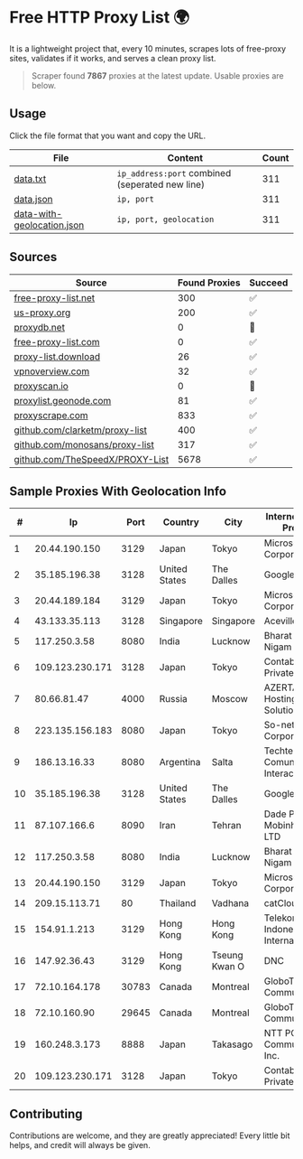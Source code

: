 
# Free HTTP Proxy List 🌍

It is a lightweight project that, every 10 minutes, scrapes lots of free-proxy sites, validates if it works, and serves a clean proxy list.


> Scraper found **7867** proxies at the latest update. Usable proxies are below.

## Usage

Click the file format that you want and copy the URL.


|File|Content|Count|
|----|-------|-----|
|[data.txt](https://raw.githubusercontent.com/themiralay/Proxy-List-World/master/data.txt)|`ip_address:port` combined (seperated new line)|311|
|[data.json](https://raw.githubusercontent.com/themiralay/Proxy-List-World/master/data.json)|`ip, port`|311|
|[data-with-geolocation.json](https://raw.githubusercontent.com/themiralay/Proxy-List-World/master/data-with-geolocation.json)|`ip, port, geolocation`|311|

## Sources

|Source|Found Proxies|Succeed|
|------|-------------|-------|
|[free-proxy-list.net](https://free-proxy-list.net)|300|✅|
|[us-proxy.org](https://www.us-proxy.org)|200|✅|
|[proxydb.net](http://proxydb.net)|0|🚫|
|[free-proxy-list.com](https://free-proxy-list.com/?page=&port=&type%5B%5D=http&type%5B%5D=https&up_time=0&search=Search)|0|✅|
|[proxy-list.download](https://www.proxy-list.download/HTTP)|26|✅|
|[vpnoverview.com](https://vpnoverview.com/privacy/anonymous-browsing/free-proxy-servers)|32|✅|
|[proxyscan.io](https://www.proxyscan.io)|0|🚫|
|[proxylist.geonode.com](https://proxylist.geonode.com/api/proxy-list?limit=300&page=1&sort_by=lastChecked&sort_type=desc&protocols=http,https)|81|✅|
|[proxyscrape.com](https://api.proxyscrape.com/v2/?request=displayproxies&protocol=http&timeout=10000&country=all&ssl=all&anonymity=all)|833|✅|
|[github.com/clarketm/proxy-list](https://raw.githubusercontent.com/clarketm/proxy-list/master/proxy-list-raw.txt)|400|✅|
|[github.com/monosans/proxy-list](https://raw.githubusercontent.com/monosans/proxy-list/main/proxies/http.txt)|317|✅|
|[github.com/TheSpeedX/PROXY-List](https://raw.githubusercontent.com/TheSpeedX/PROXY-List/master/http.txt)|5678|✅|


## Sample Proxies With Geolocation Info

|#|Ip|Port|Country|City|Internet Service Provider|
|-|--|----|-------|----|-------------------------|
|1|20.44.190.150|3129|Japan|Tokyo|Microsoft Corporation|
|2|35.185.196.38|3128|United States|The Dalles|Google LLC|
|3|20.44.189.184|3129|Japan|Tokyo|Microsoft Corporation|
|4|43.133.35.113|3128|Singapore|Singapore|Aceville Pte.ltd|
|5|117.250.3.58|8080|India|Lucknow|Bharat Sanchar Nigam Ltd|
|6|109.123.230.171|3128|Japan|Tokyo|Contabo Asia Private Limited|
|7|80.66.81.47|4000|Russia|Moscow|AZERTA.RU Hosting Solutions|
|8|223.135.156.183|8080|Japan|Tokyo|So-net Corporation|
|9|186.13.16.33|8080|Argentina|Salta|Techtel LMDS Comunicaciones Interactivas S.A.|
|10|35.185.196.38|3128|United States|The Dalles|Google LLC|
|11|87.107.166.6|8090|Iran|Tehran|Dade Pardazi Mobinhost Co LTD|
|12|117.250.3.58|8080|India|Lucknow|Bharat Sanchar Nigam Ltd|
|13|20.44.190.150|3129|Japan|Tokyo|Microsoft Corporation|
|14|209.15.113.71|80|Thailand|Vadhana|catCloud|
|15|154.91.1.213|3129|Hong Kong|Hong Kong|Telekomunikasi Indonesia International|
|16|147.92.36.43|3129|Hong Kong|Tseung Kwan O|DNC|
|17|72.10.164.178|30783|Canada|Montreal|GloboTech Communications|
|18|72.10.160.90|29645|Canada|Montreal|GloboTech Communications|
|19|160.248.3.173|8888|Japan|Takasago|NTT PC Communications, Inc.|
|20|109.123.230.171|3128|Japan|Tokyo|Contabo Asia Private Limited|



## Contributing

Contributions are welcome, and they are greatly appreciated! Every
little bit helps, and credit will always be given.

